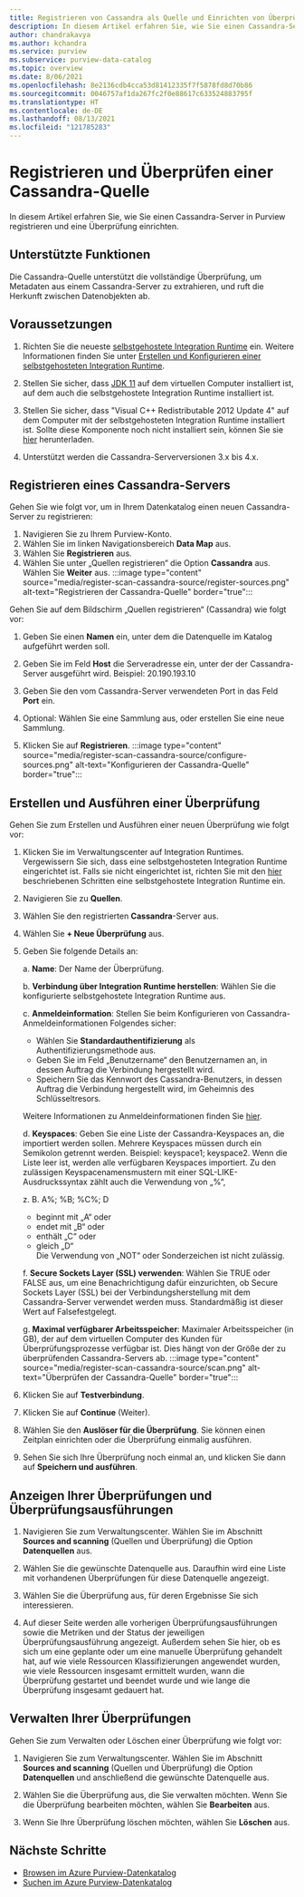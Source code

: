 ```yaml
---
title: Registrieren von Cassandra als Quelle und Einrichten von Überprüfungen in Azure Purview
description: In diesem Artikel erfahren Sie, wie Sie einen Cassandra-Server in Azure Purview registrieren und eine Überprüfung einrichten.
author: chandrakavya
ms.author: kchandra
ms.service: purview
ms.subservice: purview-data-catalog
ms.topic: overview
ms.date: 8/06/2021
ms.openlocfilehash: 8e2136cdb4cca53d81412335f7f5878fd8d70b86
ms.sourcegitcommit: 0046757af1da267fc2f0e88617c633524883795f
ms.translationtype: HT
ms.contentlocale: de-DE
ms.lasthandoff: 08/13/2021
ms.locfileid: "121785283"
---
```

# <a name="register-and-scan-a-cassandra-source"></a>Registrieren und Überprüfen einer Cassandra-Quelle 

In diesem Artikel erfahren Sie, wie Sie einen Cassandra-Server in Purview registrieren und eine Überprüfung einrichten.

## <a name="supported-capabilities"></a>Unterstützte Funktionen

Die Cassandra-Quelle unterstützt die vollständige Überprüfung, um Metadaten aus einem Cassandra-Server zu extrahieren, und ruft die Herkunft zwischen Datenobjekten ab.

## <a name="prerequisites"></a>Voraussetzungen

1.  Richten Sie die neueste [selbstgehostete Integration Runtime](https://www.microsoft.com/download/details.aspx?id=39717) ein.
    Weitere Informationen finden Sie unter [Erstellen und Konfigurieren einer selbstgehosteten Integration Runtime](../data-factory/create-self-hosted-integration-runtime.md).

2.  Stellen Sie sicher, dass [JDK 11](https://www.oracle.com/java/technologies/javase-jdk11-downloads.html) auf dem virtuellen Computer installiert ist, auf dem auch die selbstgehostete Integration Runtime installiert ist.

3.  Stellen Sie sicher, dass \"Visual C++ Redistributable 2012 Update 4\" auf dem Computer mit der selbstgehosteten Integration Runtime installiert ist. Sollte diese Komponente noch nicht installiert sein, können Sie sie [hier](https://www.microsoft.com/download/details.aspx?id=30679) herunterladen.

4.  Unterstützt werden die Cassandra-Serverversionen 3.x bis 4.x.

## <a name="register-a-cassandra-server"></a>Registrieren eines Cassandra-Servers

Gehen Sie wie folgt vor, um in Ihrem Datenkatalog einen neuen Cassandra-Server zu registrieren:

1.  Navigieren Sie zu Ihrem Purview-Konto.
2.  Wählen Sie im linken Navigationsbereich **Data Map** aus.
3.  Wählen Sie **Registrieren** aus.
4.  Wählen Sie unter „Quellen registrieren“ die Option **Cassandra** aus. Wählen Sie **Weiter** aus.
    :::image type="content" source="media/register-scan-cassandra-source/register-sources.png" alt-text="Registrieren der Cassandra-Quelle" border="true":::
   
Gehen Sie auf dem Bildschirm „Quellen registrieren“ (Cassandra) wie folgt vor:

1. Geben Sie einen **Namen** ein, unter dem die Datenquelle im Katalog aufgeführt werden soll.

2. Geben Sie im Feld **Host** die Serveradresse ein, unter der der Cassandra-Server ausgeführt wird. Beispiel: 20.190.193.10

3. Geben Sie den vom Cassandra-Server verwendeten Port in das Feld **Port** ein.
4. Optional: Wählen Sie eine Sammlung aus, oder erstellen Sie eine neue Sammlung.

5.  Klicken Sie auf **Registrieren**.
    :::image type="content" source="media/register-scan-cassandra-source/configure-sources.png" alt-text="Konfigurieren der Cassandra-Quelle" border="true":::

## <a name="creating-and-running-a-scan"></a>Erstellen und Ausführen einer Überprüfung

Gehen Sie zum Erstellen und Ausführen einer neuen Überprüfung wie folgt vor:

1.  Klicken Sie im Verwaltungscenter auf Integration Runtimes. Vergewissern Sie sich, dass eine selbstgehosteten Integration Runtime eingerichtet ist. Falls sie nicht eingerichtet ist, richten Sie mit den [hier](./manage-integration-runtimes.md) beschriebenen Schritten eine selbstgehostete Integration Runtime ein.

2.  Navigieren Sie zu **Quellen**.

3.  Wählen Sie den registrierten **Cassandra**-Server aus.

4.  Wählen Sie **+ Neue Überprüfung** aus.

5.  Geben Sie folgende Details an:

    a.  **Name**: Der Name der Überprüfung.

    b.  **Verbindung über Integration Runtime herstellen**: Wählen Sie die konfigurierte selbstgehostete Integration Runtime aus.

    c.  **Anmeldeinformation**: Stellen Sie beim Konfigurieren von Cassandra-Anmeldeinformationen Folgendes sicher:

    - Wählen Sie **Standardauthentifizierung** als Authentifizierungsmethode aus.
    - Geben Sie im Feld „Benutzername“ den Benutzernamen an, in dessen Auftrag die Verbindung hergestellt wird. 
    - Speichern Sie das Kennwort des Cassandra-Benutzers, in dessen Auftrag die Verbindung hergestellt wird, im Geheimnis des Schlüsseltresors.

    Weitere Informationen zu Anmeldeinformationen finden Sie [hier](manage-credentials.md).

    d.  **Keyspaces**: Geben Sie eine Liste der Cassandra-Keyspaces an, die importiert werden sollen. Mehrere Keyspaces müssen durch ein Semikolon getrennt werden. Beispiel: keyspace1; keyspace2. Wenn die Liste leer ist, werden alle verfügbaren Keyspaces importiert.
    Zu den zulässigen Keyspacenamensmustern mit einer SQL-LIKE-Ausdruckssyntax zählt auch die Verwendung von „%“, 

    z. B. A%; %B; %C%; D
    - beginnt mit „A“ oder
    - endet mit „B“ oder
    - enthält „C“ oder
    - gleich „D“    
Die Verwendung von „NOT“ oder Sonderzeichen ist nicht zulässig.
    
    f. **Secure Sockets Layer (SSL) verwenden**: Wählen Sie TRUE oder FALSE aus, um eine Benachrichtigung dafür einzurichten, ob Secure Sockets Layer (SSL) bei der Verbindungsherstellung mit dem Cassandra-Server verwendet werden muss. Standardmäßig ist dieser Wert auf Falsefestgelegt.

    g. **Maximal verfügbarer Arbeitsspeicher**: Maximaler Arbeitsspeicher (in GB), der auf dem virtuellen Computer des Kunden für Überprüfungsprozesse verfügbar ist. Dies hängt von der Größe der zu überprüfenden Cassandra-Servers ab.
        :::image type="content" source="media/register-scan-cassandra-source/scan.png" alt-text="Überprüfen der Cassandra-Quelle" border="true":::

6.  Klicken Sie auf **Testverbindung**.

7.  Klicken Sie auf **Continue** (Weiter).

8.  Wählen Sie den **Auslöser für die Überprüfung**. Sie können einen Zeitplan einrichten oder die Überprüfung einmalig ausführen.

9.  Sehen Sie sich Ihre Überprüfung noch einmal an, und klicken Sie dann auf **Speichern und ausführen**.

## <a name="viewing-your-scans-and-scan-runs"></a>Anzeigen Ihrer Überprüfungen und Überprüfungsausführungen

1. Navigieren Sie zum Verwaltungscenter. Wählen Sie im Abschnitt **Sources and scanning** (Quellen und Überprüfung) die Option **Datenquellen** aus.

2. Wählen Sie die gewünschte Datenquelle aus. Daraufhin wird eine Liste mit vorhandenen Überprüfungen für diese Datenquelle angezeigt.

3. Wählen Sie die Überprüfung aus, für deren Ergebnisse Sie sich interessieren.

4. Auf dieser Seite werden alle vorherigen Überprüfungsausführungen sowie die Metriken und der Status der jeweiligen Überprüfungsausführung angezeigt. Außerdem sehen Sie hier, ob es sich um eine geplante oder um eine manuelle Überprüfung gehandelt hat, auf wie viele Ressourcen Klassifizierungen angewendet wurden, wie viele Ressourcen insgesamt ermittelt wurden, wann die Überprüfung gestartet und beendet wurde und wie lange die Überprüfung insgesamt gedauert hat.

## <a name="manage-your-scans"></a>Verwalten Ihrer Überprüfungen

Gehen Sie zum Verwalten oder Löschen einer Überprüfung wie folgt vor:

1. Navigieren Sie zum Verwaltungscenter. Wählen Sie im Abschnitt **Sources and scanning** (Quellen und Überprüfung) die Option **Datenquellen** und anschließend die gewünschte Datenquelle aus.

2. Wählen Sie die Überprüfung aus, die Sie verwalten möchten. Wenn Sie die Überprüfung bearbeiten möchten, wählen Sie **Bearbeiten** aus.

3. Wenn Sie Ihre Überprüfung löschen möchten, wählen Sie **Löschen** aus.

## <a name="next-steps"></a>Nächste Schritte

- [Browsen im Azure Purview-Datenkatalog](how-to-browse-catalog.md)
- [Suchen im Azure Purview-Datenkatalog](how-to-search-catalog.md)